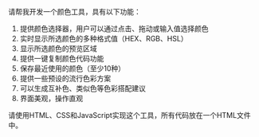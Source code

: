请帮我开发一个颜色工具，具有以下功能：
1. 提供颜色选择器，用户可以通过点击、拖动或输入值选择颜色
2. 实时显示所选颜色的多种格式值（HEX、RGB、HSL）
3. 显示所选颜色的预览区域
4. 提供一键复制颜色代码功能
5. 保存最近使用的颜色（至少10种）
6. 提供一些预设的流行色彩方案
7. 可以生成互补色、类似色等色彩搭配建议
8. 界面美观，操作直观

请使用HTML、CSS和JavaScript实现这个工具，所有代码放在一个HTML文件中。